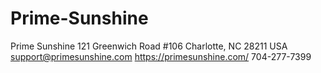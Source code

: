 # Prime-Sunshine
Prime Sunshine 121 Greenwich Road #106 Charlotte, NC 28211 USA support@primesunshine.com https://primesunshine.com/ 704-277-7399
